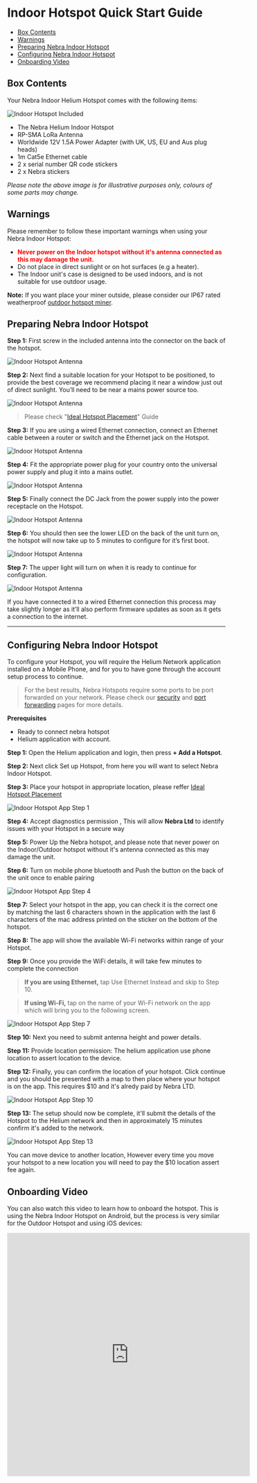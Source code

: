 # Indoor Hotspot Quick Start Guide

* [Box Contents](#box-contents)
* [Warnings](#warnings)
* [Preparing Nebra Indoor Hotspot](#preparing-nebra-indoor-hotspot)
* [Configuring Nebra Indoor Hotspot](#configuring-nebra-indoor-hotspot )
* [Onboarding Video](#onboarding-video)



## Box Contents
Your Nebra Indoor Helium Hotspot comes with the following items:

![Indoor Hotspot Included](../media/photos/indoor/Indoor_PackageContents.jpg  ':size=800')

* The Nebra Helium Indoor Hotspot
* RP-SMA LoRa Antenna
* Worldwide 12V 1.5A Power Adapter (with UK, US, EU and Aus plug heads)
* 1m Cat5e Ethernet cable
* 2 x serial number QR code stickers
* 2 x Nebra stickers

*Please note the above image is for illustrative purposes only, colours of some parts may change.*

## Warnings
Please remember to follow these important warnings when using your Nebra Indoor Hotspot:

<div class="tip">

* **<span style="color:red">Never power on the Indoor hotspot without it's antenna connected as this may damage the unit.</span>**
* Do not place in direct sunlight or on hot surfaces (e.g a heater).
* The Indoor unit's case is designed to be used indoors, and is not suitable for use outdoor usage.

</div>

**Note:** If you want place your miner outside, please consider our IP67 rated weatherproof [outdoor hotspot miner](https://www.nebra.com/products/helium-outdoor-hotspot-miner-gateway).

## Preparing Nebra Indoor Hotspot

**Step 1:** First screw in the included antenna into the connector on the back of the hotspot.

<!-- ![Indoor Hotspot Antenna](../media/photos/indoor/indoor-antenna-2.jpg  ':size=800') -->

![Indoor Hotspot Antenna](../media/photos/indoor/step1.jpg ':size=800')


**Step 2:** Next find a suitable location for your Hotspot to be positioned, to provide the best coverage we recommend placing it near a window just out of direct sunlight. You’ll need to be near a mains power source too.

![Indoor Hotspot Antenna](../media/photos/indoor/step2.jpg ':size=800')


> Please check "[Ideal Hotspot Placement](../handy-guides/hotspot-ideal-location.md)" Guide 

**Step 3:** If you are using a wired Ethernet connection, connect an Ethernet cable between a router or switch and the Ethernet jack on the Hotspot.

![Indoor Hotspot Antenna](../media/photos/indoor/step3.jpg ':size=800')


**Step 4:** Fit the appropriate power plug for your country onto the universal power supply and plug it into a mains outlet.

![Indoor Hotspot Antenna](../media/photos/indoor/step4.jpg ':size=800')


**Step 5:** Finally connect the DC Jack from the power supply into the power receptacle on the Hotspot.

![Indoor Hotspot Antenna](../media/photos/indoor/step5.jpg ':size=800')

**Step 6:** You should then see the lower LED on the back of the unit turn on, the hotspot will now take up to 5 minutes to configure for it’s first boot.

![Indoor Hotspot Antenna](../media/photos/indoor/step6.jpg ':size=800')

 **Step 7:** The upper light will turn on when it is ready to continue for configuration.

![Indoor Hotspot Antenna](../media/photos/indoor/step7.jpg ':size=800')

If you have connected it to a wired Ethernet connection this process may take slightly longer as it’ll also perform firmware updates as soon as it gets a connection to the internet.

<hr>

## Configuring Nebra Indoor Hotspot

To configure your Hotspot, you will require the Helium Network application installed on a Mobile Phone, and for you to have gone through the account setup process to continue.

> For the best results, Nebra Hotspots require some ports to be port forwarded on your network. Please check our [security](../security.md) and [port forwarding](../handy-guides/port-forwarding/overview.md) pages for more details.

**Prerequisites**

* Ready to connect nebra hotspot 
* Helium application with account. 


**Step 1:** Open the Helium application and login, then press **+ Add a Hotspot**.

**Step 2:** Next click Set up Hotspot, from here you will want to select Nebra Indoor Hotspot.

<!-- ![Choose your Hotspot](../media/screenshots/ios/hs-02.png  ':size=350') -->

**Step 3:** Place your hotspot in appropriate location, please reffer [Ideal Hotspot Placement](../handy-guides/hotspot-ideal-location.md)


![Indoor Hotspot App Step 1](../media/photos/indoor/step8.jpg ':size=800')



**Step 4:** Accept diagnostics permission , This will allow **Nebra Ltd** to identify issues with your Hotspot in a secure way

**Step 5:** Power Up the Nebra hotspot, and please note that never power on the Indoor/Outdoor hotspot without it's antenna connected as this may damage the unit.

**Step 6:** Turn on mobile phone bluetooth  and Push the button on the back of the unit once to enable pairing


![Indoor Hotspot App Step 4](../media/photos/indoor/step9.jpg ':size=800')

<!-- ![Bluetooth Information](../media/screenshots/ios/hs-06.png  ':size=350') -->

**Step 7:** Select your hotspot in the app, you can check it is the correct one by matching the last 6 characters shown in the application with the last 6 characters of the mac address printed on the sticker on the bottom of the hotspot.

<!-- ![Hotspot Found](../media/screenshots/ios/hs-08-i.png  ':size=350') -->

**Step 8:** The app will show the available Wi-Fi networks within range of your Hotspot.

**Step 9:** Once you provide the WiFi details, it will take few minutes to complete the connection

> **If you are using Ethernet,** tap Use Ethernet Instead and skip to Step 10.

> **If using Wi-Fi,** tap on the name of your Wi-Fi network on the app which will bring you to the following screen.


![Indoor Hotspot App Step 7](../media/photos/indoor/step10.jpg ':size=800')


**Step 10:** Next you need to submit antenna height and power details. 

**Step 11:** Provide location permission: The helium application use phone location to assert location to the device.  

**Step 12:** Finally, you can confirm the location of your hotspot. Click continue and you should be presented with a map to then place where your hotspot is on the app. This requires $10 and it's alredy paid by Nebra LTD.


![Indoor Hotspot App Step 10](../media/photos/indoor/step11.jpg ':size=800')


**Step 13:** The setup should now be complete, it'll submit the details of the Hotspot to the Helium network and then in approximately 15 minutes confirm it's added to the network.

![Indoor Hotspot App Step 13](../media/photos/indoor/step12.jpg ':size=800')


You can move device to another location, However every time you move your hotspot to a new location you will need to pay the $10 location assert fee again.

## Onboarding Video

You can also watch this video to learn how to onboard the hotspot. This is using the Nebra Indoor Hotspot on Android, but the process is very similar for the Outdoor Hotspot and using iOS devices:

<iframe width="560" height="560" src="https://www.youtube.com/embed/6pSKwtGAwDg" title="YouTube video player" frameborder="0" allow="accelerometer; autoplay; clipboard-write; encrypted-media; gyroscope; picture-in-picture" allowfullscreen></iframe>
